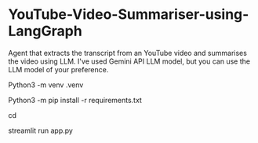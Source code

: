 # YouTube-Video-Summariser-using-LangGraph
Agent that extracts the transcript from an YouTube video and summarises the video using LLM. I've used Gemini API LLM model, but you can use the LLM model of your preference.

Python3 -m venv .venv

Python3 -m pip install -r requirements.txt

cd <directory>

streamlit run app.py
